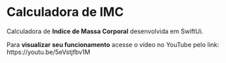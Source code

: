 <h1>Calculadora de IMC</h1>
<p>Calculadora de <strong>Indice de Massa Corporal</strong> desenvolvida em SwiftUi.</p>
<p>Para <strong>visualizar seu funcionamento</strong> acesse o vídeo no YouTube pelo link: https://youtu.be/5eVstjfbv1M</p>
